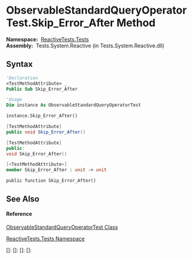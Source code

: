 # ObservableStandardQueryOperatorTest.Skip\_Error\_After Method

**Namespace:**  [ReactiveTests.Tests](ReactiveTests.Tests\ReactiveTests.Tests.md)  
**Assembly:**  Tests.System.Reactive (in Tests.System.Reactive.dll)

## Syntax

```vb
'Declaration
<TestMethodAttribute> _
Public Sub Skip_Error_After
```

```vb
'Usage
Dim instance As ObservableStandardQueryOperatorTest

instance.Skip_Error_After()
```

```csharp
[TestMethodAttribute]
public void Skip_Error_After()
```

```c++
[TestMethodAttribute]
public:
void Skip_Error_After()
```

```fsharp
[<TestMethodAttribute>]
member Skip_Error_After : unit -> unit 
```

```jscript
public function Skip_Error_After()
```

## See Also

#### Reference

[ObservableStandardQueryOperatorTest Class](ObservableStandardQueryOperatorTest\ObservableStandardQueryOperatorTest.md)

[ReactiveTests.Tests Namespace](ReactiveTests.Tests\ReactiveTests.Tests.md)

[]: 
[]: 
[]: 
[]: 